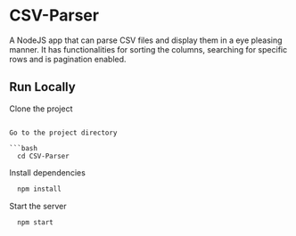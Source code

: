 # CSV-Parser

A NodeJS app that can parse CSV files and display them in a eye pleasing manner. It has functionalities for sorting the columns, searching for specific rows and is pagination enabled.


## Run Locally

Clone the project

```

Go to the project directory

```bash
  cd CSV-Parser
```

Install dependencies

```bash
  npm install
```

Start the server

```bash
  npm start
```



  
